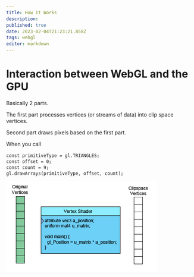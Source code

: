 ```yaml
---
title: How It Works
description: 
published: true
date: 2023-02-04T21:23:21.858Z
tags: webgl
editor: markdown
---
```


# Interaction between WebGL and the GPU

Basically 2 parts. 

The first part processes vertices (or streams of data) into clip space vertices. 

Second part draws pixels based on the first part.


When you call 
```
const primitiveType = gl.TRIANGLES;
const offset = 0;
const count = 9;
gl.drawArrays(primitiveType, offset, count);
```

![vertex-shader-anim.gif](/vertex-shader-anim.gif)